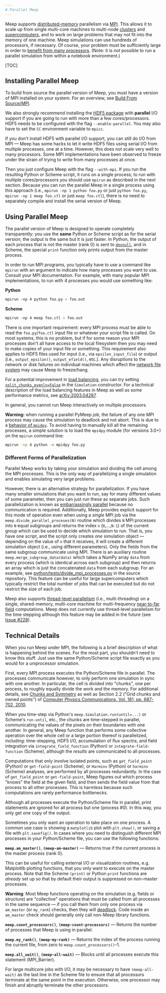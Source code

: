 ```yaml
---
# Parallel Meep
---
```


Meep supports [distributed-memory](https://en.wikipedia.org/wiki/Distributed_memory) parallelism via [MPI](https://en.wikipedia.org/wiki/Message_Passing_Interface). This allows it to scale up from single multi-core machines to multi-node [clusters](https://en.wikipedia.org/wiki/Computer_cluster) and [supercomputers](https://en.wikipedia.org/wiki/Supercomputer), and to work on large problems that may not fit into the memory of one machine. Meep simulations can use hundreds of processors, if necessary. Of course, your problem must be sufficiently large in order to [benefit from many processors](FAQ.md#should-i-expect-linear-speedup-from-the-parallel-meep). (Note: it is *not* possible to run a parallel simulation from within a notebook environment.)

[TOC]

Installing Parallel Meep
------------------------

To build from source the parallel version of Meep, you must have a version of MPI installed on your system. For an overview, see [Build From Source/MPI](Build_From_Source.md#mpi).

We also strongly recommend installing the [HDF5 package](Build_From_Source.md#hdf5) with **parallel** I/O support if you are going to run with more than a few cores/processors. HDF5 needs to be configured with the flag `--enable-parallel`. You may also have to set the `CC` environment variable to `mpicc`.

If you don't install HDF5 with parallel I/O support, you can still do I/O from MPI &mdash; Meep has some hacks to let it write HDF5 files using serial I/O from multiple processes, one at a time. However, this does not scale very well to many processors. Some MPI implementations have been observed to freeze under the strain of trying to write from many processes at once.

Then you just configure Meep with the flag `--with-mpi`. If you run the resulting Python or Scheme script, it runs on a single process; to run with multiple cores/processors you should use `mpirun` as described in the next section. Because you can run the parallel Meep in a single process using this approach (i.e., `mpirun -np 1 python foo.py` or just `python foo.py`, `mpirun -np 1 meep foo.ctl` or just `meep foo.ctl`), there is no need to separately compile and install the serial version of Meep.

Using Parallel Meep
-------------------

The parallel version of Meep is designed to operate completely transparently: you use the **same** Python or Scheme script as for the serial version; the output is the same but it is just faster. In Python, the output of each process that is not the master (rank 0) is sent to [`devnull`](https://en.wikipedia.org/wiki/Null_device), and in Scheme, the special `print` function only prints output from the master process.

In order to run MPI programs, you typically have to use a command like `mpirun` with an argument to indicate how many processes you want to use. Consult your MPI documentation. For example, with many popular MPI implementations, to run with 4 processes you would use something like:

**Python**
```sh
mpirun -np 4 python foo.py > foo.out
```

**Scheme**
```sh
mpirun -np 4 meep foo.ctl > foo.out
```

There is one important requirement: every MPI process must be able to read the `foo.py`/`foo.ctl` input file or whatever your script file is called. On most systems, this is no problem, but if for some reason your MPI processes don't all have access to the local filesystem then you may need to make copies of your input file or something. This requirement also applies to HDF5 files used for input (i.e., via `epsilon_input_file`) or output (i.e., `output_epsilon()`, `output_efield()`, etc.). Any disruptions to the network or disk failures on individual machines which affect the [network file system](https://en.wikipedia.org/wiki/Network_File_System) may cause Meep to freeze/hang.

For a potential improvement in [load balancing](FAQ.md#should-i-expect-linear-speedup-from-the-parallel-meep), you can try setting [`split_chunks_evenly=False`](Python_User_Interface.md#the-simulation-class) in the `Simulation` constructor. For a technical description of the load balancing features in Meep as well as some performance metrics, see [arXiv:2003.04287](https://arxiv.org/abs/2003.04287).

In general, you cannot run Meep interactively on multiple processors.

**Warning:** when running a parallel PyMeep job, the failure of any one MPI process may cause the simulation to deadlock and not abort. This is due to a [behavior of `mpi4py`](https://mpi4py.readthedocs.io/en/stable/mpi4py.run.html). To avoid having to manually kill all the remaining processes, a simple solution is to load the `mpi4py` module (for versions 3.0+) on the `mpirun` command line:
```sh
mpirun -np 4 python -m mpi4py foo.py
```

### Different Forms of Parallelization

Parallel Meep works by taking your simulation and dividing the cell among the MPI processes. This is the only way of parallelizing a single simulation and enables simulating very large problems.

However, there is an alternative strategy for parallelization. If you have many smaller simulations that you want to run, say for many different values of some parameter, then you can just run these as separate jobs. Such parallelization is known as [embarrassingly parallel](https://en.wikipedia.org/wiki/Embarrassingly_parallel) because no communication is required. Additionally, Meep provides explicit support for this mode of operation even when using a *single* MPI job via the `meep.divide_parallel_proceses(N)` routine which divides `N` MPI processes into `N` equal subgroups and returns the index `n` (`0`,...,`N-1`) of the current group which can be used to decide which simulation to run. That is, you have one script, and the script only creates *one* simulation object — depending on the value of `n` that it receives, it will create a different simulation object (i.e., using different parameters). Only the fields from the same subgroup communicate using MPI. There is an auxiliary routine `meep.merge_subgroup_data(data)` which takes a NumPy array `data` from every process (which is identical across each subgroup) and then returns an array which is just the concatenated `data` from each subgroup. For an example, see [python/tests/divide_mpi_processes.py](https://github.com/NanoComp/meep/tree/master/python/tests/divide_mpi_processes.py) in the source repository. This feature can be useful for large supercomputers which typically restrict the total number of jobs that can be executed but do not restrict the size of each job.

Meep also supports [thread-level parallelism](https://en.wikipedia.org/wiki/Task_parallelism) (i.e., multi-threading) on a single, shared-memory, multi-core machine for multi-frequency [near-to-far field](Python_User_Interface.md#near-to-far-field-spectra) computations. Meep does not currently use thread-level parallelism for the time stepping although this feature may be added in the future (see [Issue \#228](https://github.com/NanoComp/meep/issues/228)).

Technical Details
-----------------

When you run Meep under MPI, the following is a brief description of what is happening behind the scenes. For the most part, you shouldn't need to know this stuff. Just use the same Python/Scheme script file exactly as you would for a uniprocessor simulation.

First, every MPI process executes the Python/Scheme file in parallel. The processes communicate however, to only perform one simulation in sync with one another. In particular, the cell is divided into "chunks", one per process, to roughly equally divide the work and the memory. For additional details, see [Chunks and Symmetry](Chunks_and_Symmetry.md) as well as Section 2.2 ("Grid chunks and owned points") of [Computer Physics Communications, Vol. 181, pp. 687-702, 2010](http://ab-initio.mit.edu/~oskooi/papers/Oskooi10.pdf).

When you time-step via Python's `meep.Simulation.run(until=...)` or Scheme's `run-until`, etc., the chunks are time-stepped in parallel, communicating the values of the pixels on their boundaries with one another. In general, any Meep function that performs some collective operation over the whole cell or a large portion thereof is parallelized, including: time-stepping, HDF5 I/O, accumulation of flux spectra, and field integration via `integrate_field_function` (Python) or `integrate-field-function` (Scheme), although the *results* are communicated to all processes.

Computations that only involve isolated points, such as `get_field_point` (Python) or `get-field-point` (Scheme), or `Harminv` (Python) or `harminv` (Scheme) analyses, are performed by all processes redundantly. In the case of `get_field_point` or `get-field-point`, Meep figures out which process "knows" the field at the given field, and then sends the field value from that process to all other processes. This is harmless because such computations are rarely performance bottlenecks.

Although all processes execute the Python/Scheme file in parallel, print statements are ignored for all process but one (process \#0). In this way, you only get one copy of the output.

Sometimes you only want an operation to take place on one process. A common use case is showing a `matplotlib` plot with `plt.show()`, or saving a file with `plt.savefig()`. In cases where you need to distinguish different MPI processes in your Python/Scheme file, you can use the following functions:

**`meep.am_master()`**,
**`(meep-am-master)`**
—
Returns true if the current process is the master process (rank 0).

This can be useful for calling external I/O or visualization routines, e.g. Matplotlib plotting functions, that you only want to execute on the master process.   Note that the Scheme `(print)` or Python `print` functions are *already* set up so that by default their output is suppressed on non-master processes.

**Warning**: Most Meep functions operating on the simulation (e.g. fields or structure) are "collective" operations that must be called from all processes in the same sequence — if you call them from only one process via `am_master` (or `my_rank`) checks, then they will [deadlock](https://en.wikipedia.org/wiki/Deadlock).  Code inside an `am_master` check should generally only call non-Meep library functions.

**`meep.count_processors()`**,
**`(meep-count-processors)`**
—
Returns the number of processes that Meep is using in parallel.

**`meep.my_rank()`**,
**`(meep-my-rank)`**
—
Returns the index of the process running the current file, from zero to `meep.count_processors()`-1.

**`meep.all_wait()`**,
**`(meep-all-wait)`**
—
Blocks until all processes execute this statement (MPI_Barrier).

For large multicore jobs with I/O, it may be necessary to have `(meep-all-wait)` as the last line in the Scheme file to ensure that all processors terminate at the same point in the execution. Otherwise, one processor may finish and abruptly terminate the other processors.

